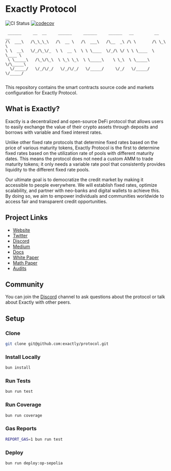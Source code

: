 # Exactly Protocol

![CI Status](https://github.com/exactly/protocol/actions/workflows/test.yml/badge.svg)
[![codecov](https://codecov.io/gh/exactly/protocol/branch/main/graph/badge.svg)](https://codecov.io/gh/exactly/protocol)

```text
 ______     __  __     ______     ______     ______   __         __  __    
/\  ___\   /\_\_\_\   /\  __ \   /\  ___\   /\__  _\ /\ \       /\ \_\ \   
\ \  __\   \/_/\_\/_  \ \  __ \  \ \ \____  \/_/\ \/ \ \ \____  \ \____ \  
 \ \_____\   /\_\/\_\  \ \_\ \_\  \ \_____\    \ \_\  \ \_____\  \/\_____\ 
  \/_____/   \/_/\/_/   \/_/\/_/   \/_____/     \/_/   \/_____/   \/_____/ 
                                                                           
```

This repository contains the smart contracts source code and markets configuration for Exactly Protocol.

## What is Exactly?

Exactly is a decentralized and open-source DeFi protocol that allows users to easily exchange the value of their crypto assets through deposits and borrows with variable and fixed interest rates.

Unlike other fixed rate protocols that determine fixed rates based on the price of various maturity tokens, Exactly Protocol is the first to determine fixed rates based on the utilization rate of pools with different maturity dates. This means the protocol does not need a custom AMM to trade maturity tokens; it only needs a variable rate pool that consistently provides liquidity to the different fixed rate pools.

Our ultimate goal is to democratize the credit market by making it accessible to people everywhere. We will establish fixed rates, optimize scalability, and partner with neo-banks and digital wallets to achieve this. By doing so, we aim to empower individuals and communities worldwide to access fair and transparent credit opportunities.

## Project Links

- [Website](https://exact.ly/)
- [Twitter](https://twitter.com/exactlyprotocol/)
- [Discord](https://exact.ly/discord)
- [Medium](https://medium.com/@exactly_protocol)
- [Docs](https://docs.exact.ly)
- [White Paper](https://docs.exact.ly/getting-started/white-paper)
- [Math Paper](https://docs.exact.ly/getting-started/math-paper)
- [Audits](https://docs.exact.ly/security/audits)

## Community

You can join the [Discord](https://exact.ly/discord) channel to ask questions about the protocol or talk about Exactly with other peers.

## Setup

### Clone

```bash
git clone git@github.com:exactly/protocol.git
```

### Install Locally

```bash
bun install
```

### Run Tests

```bash
bun run test
```

### Run Coverage

```bash
bun run coverage
```

### Gas Reports

```bash
REPORT_GAS=1 bun run test
```

### Deploy

```bash
bun run deploy:op-sepolia
```
